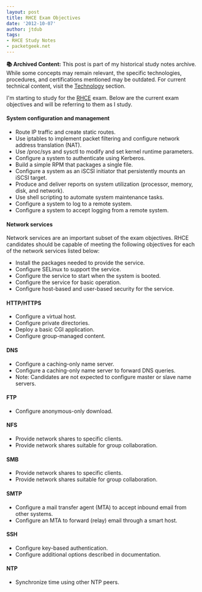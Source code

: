 ```yaml
---
layout: post
title: RHCE Exam Objectives
date: '2012-10-07'
author: jtdub
tags:
- RHCE Study Notes
- packetgeek.net
---
```



<div class="alert alert-warning" role="alert">
  <strong>📚 Archived Content:</strong> This post is part of my historical study notes archive. While some concepts may remain relevant, the specific technologies, procedures, and certifications mentioned may be outdated. For current technical content, visit the <a href="/technology/" class="alert-link">Technology</a> section.
</div>

I'm starting to study for the [RHCE](https://www.redhat.com/training/courses/ex300/examobjective) exam. Below are the current exam objectives and will be referring to them as I study.

#### System configuration and management

* Route IP traffic and create static routes.
* Use iptables to implement packet filtering and configure network address translation (NAT).
* Use /proc/sys and sysctl to modify and set kernel runtime parameters.
* Configure a system to authenticate using Kerberos.
* Build a simple RPM that packages a single file.
* Configure a system as an iSCSI initiator that persistently mounts an iSCSI target.
* Produce and deliver reports on system utilization (processor, memory, disk, and network).
* Use shell scripting to automate system maintenance tasks.
* Configure a system to log to a remote system.
* Configure a system to accept logging from a remote system.

#### Network services

Network services are an important subset of the exam objectives. RHCE  candidates should be capable of meeting the following objectives for  each of the network services listed below:

* Install the packages needed to provide the service.
* Configure SELinux to support the service.
* Configure the service to start when the system is booted.
* Configure the service for basic operation.
* Configure host-based and user-based security for the service.

#### HTTP/HTTPS

* Configure a virtual host.
* Configure private directories.
* Deploy a basic CGI application.
* Configure group-managed content.

#### DNS

* Configure a caching-only name server.
* Configure a caching-only name server to forward DNS queries.
* Note: Candidates are not expected to configure master or slave name servers.

#### FTP

* Configure anonymous-only download.

#### NFS

* Provide network shares to specific clients.
* Provide network shares suitable for group collaboration.

#### SMB

* Provide network shares to specific clients.
* Provide network shares suitable for group collaboration.

#### SMTP

* Configure a mail transfer agent (MTA) to accept inbound email from other systems.
* Configure an MTA to forward (relay) email through a smart host.

#### SSH

* Configure key-based authentication.
* Configure additional options described in documentation.

#### NTP

* Synchronize time using other NTP peers.
